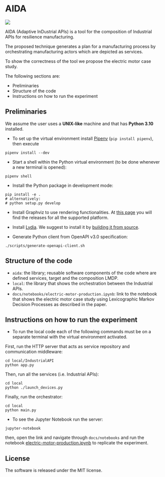 # AIDA

[![](https://img.shields.io/github/license/luusi/aida)](./LICENSE)

AIDA (Adaptive InDustrial APIs) is a tool for the composition of Industrial APIs for resilience manufacturing. 

The proposed technique generates a plan for a manufacturing process by orchestrating manufacturing actors which are depicted as services.

To show the correctness of the tool we propose the electric motor case study.

The following sections are:
- Preliminaries
- Structure of the code
- Instructions on how to run the experiment
## Preliminaries

We assume the user uses a **UNIX-like** machine and that has **Python 3.10** installed.

- To set up the virtual environment install [Pipenv](https://pipenv-fork.readthedocs.io/en/latest/) (<code>pip install pipenv</code>), then execute
```
pipenv install --dev
```
                    
- Start a shell within the Python virtual environment (to be done whenever a new terminal is opened):
```
pipenv shell
```

- Install the Python package in development mode:
```
pip install -e .
# alternatively:
# python setup.py develop 
```

- Install Graphviz to use rendering functionalities. 
  At [this page](https://www.graphviz.org/download/) you will find the releases for all the supported platform.

- Install [Lydia](https://github.com/whitemech/lydia). 
  We suggest to install it by [building it from source](https://github.com/whitemech/lydia#build-from-source).

- Generate Python client from OpenAPI v3.0 specification:
```
./scripts/generate-openapi-client.sh
```
## Structure of the code
- `aida`: the library; reusable software components of the code where are defined services, target and the composition LMDP.
- `local`: the library that shows the orchestration between the Industrial APIs.
- `docs/notebooks/electric-motor-production.ipynb`: link to the notebook that shows the electric motor case study using Lexicographic Markov Decision Processes as described in the paper.

## Instructions on how to run the experiment
- To run the local code each of the following commands must be on a separate terminal with the virtual environment activated.

First, run the HTTP server that acts as service repository and communication middleware:
```
cd local/IndustrialAPI
python app.py
```
Then, run all the services (i.e. Industrial APIs):
```
cd local
python ./launch_devices.py
```
Finally, run the orchestrator:
```
cd local
python main.py
```
- To see the Jupyter Notebook run the server:

```
jupyter-notebook
```
then, open the link and navigate through `docs/notebooks` and run the notebook [electric-motor-production.ipynb](./docs/notebooks/electric-motor-production.ipynb) to replicate the experiment.

## License

The software is released under the MIT license.
